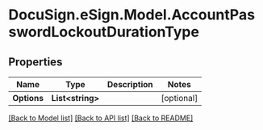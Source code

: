 # DocuSign.eSign.Model.AccountPasswordLockoutDurationType
## Properties

Name | Type | Description | Notes
------------ | ------------- | ------------- | -------------
**Options** | **List&lt;string&gt;** |  | [optional] 

[[Back to Model list]](../README.md#documentation-for-models) [[Back to API list]](../README.md#documentation-for-api-endpoints) [[Back to README]](../README.md)

